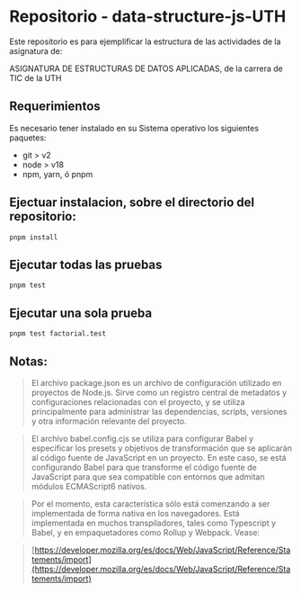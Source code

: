 # Repositorio - data-structure-js-UTH

Este repositorio es para ejemplificar la estructura de las actividades de la asignatura de:

ASIGNATURA DE ESTRUCTURAS DE DATOS APLICADAS, de la carrera de TIC de la UTH


## Requerimientos
Es necesario tener instalado en su Sistema operativo los siguientes paquetes:
- git > v2
- node > v18
- npm, yarn, ó pnpm

## Ejectuar instalacion, sobre el directorio del repositorio:
`pnpm install`

## Ejecutar todas las pruebas
`pnpm test`

## Ejecutar una sola prueba
`pnpm test factorial.test`

## Notas:
> El archivo package.json es un archivo de configuración utilizado en proyectos de Node.js. Sirve como un registro central de metadatos y configuraciones relacionadas con el proyecto, y se utiliza principalmente para administrar las dependencias, scripts, versiones y otra información relevante del proyecto.

> El archivo babel.config.cjs se utiliza para configurar Babel y especificar los presets y objetivos de transformación que se aplicarán al código fuente de JavaScript en un proyecto. En este caso, se está configurando Babel para que transforme el código fuente de JavaScript para que sea compatible con entornos que admitan módulos ECMAScript6 nativos.

> Por el momento, esta característica sólo está comenzando a ser implementada de forma nativa en los navegadores. Está implementada en muchos transpiladores, tales como Typescript y Babel, y en empaquetadores como Rollup y Webpack. Vease:

> [https://developer.mozilla.org/es/docs/Web/JavaScript/Reference/Statements/import](https://developer.mozilla.org/es/docs/Web/JavaScript/Reference/Statements/import)

